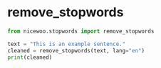 # remove_stopwords

```python
from nicewoo.stopwords import remove_stopwords

text = "This is an example sentence."
cleaned = remove_stopwords(text, lang="en")
print(cleaned)
